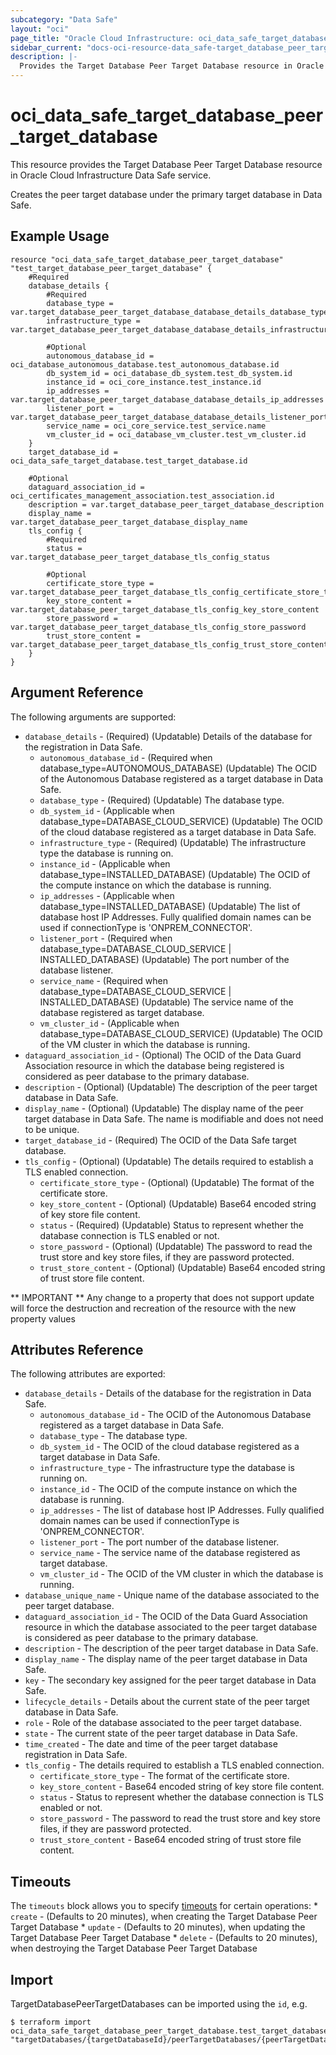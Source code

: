 ```yaml
---
subcategory: "Data Safe"
layout: "oci"
page_title: "Oracle Cloud Infrastructure: oci_data_safe_target_database_peer_target_database"
sidebar_current: "docs-oci-resource-data_safe-target_database_peer_target_database"
description: |-
  Provides the Target Database Peer Target Database resource in Oracle Cloud Infrastructure Data Safe service
---
```


# oci_data_safe_target_database_peer_target_database
This resource provides the Target Database Peer Target Database resource in Oracle Cloud Infrastructure Data Safe service.

Creates the peer target database under the primary target database in Data Safe.

## Example Usage

```hcl
resource "oci_data_safe_target_database_peer_target_database" "test_target_database_peer_target_database" {
	#Required
	database_details {
		#Required
		database_type = var.target_database_peer_target_database_database_details_database_type
		infrastructure_type = var.target_database_peer_target_database_database_details_infrastructure_type

		#Optional
		autonomous_database_id = oci_database_autonomous_database.test_autonomous_database.id
		db_system_id = oci_database_db_system.test_db_system.id
		instance_id = oci_core_instance.test_instance.id
		ip_addresses = var.target_database_peer_target_database_database_details_ip_addresses
		listener_port = var.target_database_peer_target_database_database_details_listener_port
		service_name = oci_core_service.test_service.name
		vm_cluster_id = oci_database_vm_cluster.test_vm_cluster.id
	}
	target_database_id = oci_data_safe_target_database.test_target_database.id

	#Optional
	dataguard_association_id = oci_certificates_management_association.test_association.id
	description = var.target_database_peer_target_database_description
	display_name = var.target_database_peer_target_database_display_name
	tls_config {
		#Required
		status = var.target_database_peer_target_database_tls_config_status

		#Optional
		certificate_store_type = var.target_database_peer_target_database_tls_config_certificate_store_type
		key_store_content = var.target_database_peer_target_database_tls_config_key_store_content
		store_password = var.target_database_peer_target_database_tls_config_store_password
		trust_store_content = var.target_database_peer_target_database_tls_config_trust_store_content
	}
}
```

## Argument Reference

The following arguments are supported:

* `database_details` - (Required) (Updatable) Details of the database for the registration in Data Safe. 
	* `autonomous_database_id` - (Required when database_type=AUTONOMOUS_DATABASE) (Updatable) The OCID of the Autonomous Database registered as a target database in Data Safe.
	* `database_type` - (Required) (Updatable) The database type.
	* `db_system_id` - (Applicable when database_type=DATABASE_CLOUD_SERVICE) (Updatable) The OCID of the cloud database registered as a target database in Data Safe.
	* `infrastructure_type` - (Required) (Updatable) The infrastructure type the database is running on.
	* `instance_id` - (Applicable when database_type=INSTALLED_DATABASE) (Updatable) The OCID of the compute instance on which the database is running.
	* `ip_addresses` - (Applicable when database_type=INSTALLED_DATABASE) (Updatable) The list of database host IP Addresses. Fully qualified domain names can be used if connectionType is 'ONPREM_CONNECTOR'. 
	* `listener_port` - (Required when database_type=DATABASE_CLOUD_SERVICE | INSTALLED_DATABASE) (Updatable) The port number of the database listener.
	* `service_name` - (Required when database_type=DATABASE_CLOUD_SERVICE | INSTALLED_DATABASE) (Updatable) The service name of the database registered as target database.
	* `vm_cluster_id` - (Applicable when database_type=DATABASE_CLOUD_SERVICE) (Updatable) The OCID of the VM cluster in which the database is running.
* `dataguard_association_id` - (Optional) The OCID of the Data Guard Association resource in which the database being registered is considered as peer database to the primary database.
* `description` - (Optional) (Updatable) The description of the peer target database in Data Safe.
* `display_name` - (Optional) (Updatable) The display name of the peer target database in Data Safe. The name is modifiable and does not need to be unique.
* `target_database_id` - (Required) The OCID of the Data Safe target database.
* `tls_config` - (Optional) (Updatable) The details required to establish a TLS enabled connection.
	* `certificate_store_type` - (Optional) (Updatable) The format of the certificate store.
	* `key_store_content` - (Optional) (Updatable) Base64 encoded string of key store file content.
	* `status` - (Required) (Updatable) Status to represent whether the database connection is TLS enabled or not.
	* `store_password` - (Optional) (Updatable) The password to read the trust store and key store files, if they are password protected.
	* `trust_store_content` - (Optional) (Updatable) Base64 encoded string of trust store file content.


** IMPORTANT **
Any change to a property that does not support update will force the destruction and recreation of the resource with the new property values

## Attributes Reference

The following attributes are exported:

* `database_details` - Details of the database for the registration in Data Safe. 
	* `autonomous_database_id` - The OCID of the Autonomous Database registered as a target database in Data Safe.
	* `database_type` - The database type.
	* `db_system_id` - The OCID of the cloud database registered as a target database in Data Safe.
	* `infrastructure_type` - The infrastructure type the database is running on.
	* `instance_id` - The OCID of the compute instance on which the database is running.
	* `ip_addresses` - The list of database host IP Addresses. Fully qualified domain names can be used if connectionType is 'ONPREM_CONNECTOR'. 
	* `listener_port` - The port number of the database listener.
	* `service_name` - The service name of the database registered as target database.
	* `vm_cluster_id` - The OCID of the VM cluster in which the database is running.
* `database_unique_name` - Unique name of the database associated to the peer target database.
* `dataguard_association_id` - The OCID of the Data Guard Association resource in which the database associated to the peer target database is considered as peer database to the primary database.
* `description` - The description of the peer target database in Data Safe.
* `display_name` - The display name of the peer target database in Data Safe.
* `key` - The secondary key assigned for the peer target database in Data Safe.
* `lifecycle_details` - Details about the current state of the peer target database in Data Safe.
* `role` - Role of the database associated to the peer target database.
* `state` - The current state of the peer target database in Data Safe.
* `time_created` - The date and time of the peer target database registration in Data Safe.
* `tls_config` - The details required to establish a TLS enabled connection.
	* `certificate_store_type` - The format of the certificate store.
	* `key_store_content` - Base64 encoded string of key store file content.
	* `status` - Status to represent whether the database connection is TLS enabled or not.
	* `store_password` - The password to read the trust store and key store files, if they are password protected.
	* `trust_store_content` - Base64 encoded string of trust store file content.

## Timeouts

The `timeouts` block allows you to specify [timeouts](https://registry.terraform.io/providers/oracle/oci/latest/docs/guides/changing_timeouts) for certain operations:
	* `create` - (Defaults to 20 minutes), when creating the Target Database Peer Target Database
	* `update` - (Defaults to 20 minutes), when updating the Target Database Peer Target Database
	* `delete` - (Defaults to 20 minutes), when destroying the Target Database Peer Target Database


## Import

TargetDatabasePeerTargetDatabases can be imported using the `id`, e.g.

```
$ terraform import oci_data_safe_target_database_peer_target_database.test_target_database_peer_target_database "targetDatabases/{targetDatabaseId}/peerTargetDatabases/{peerTargetDatabaseId}" 
```

